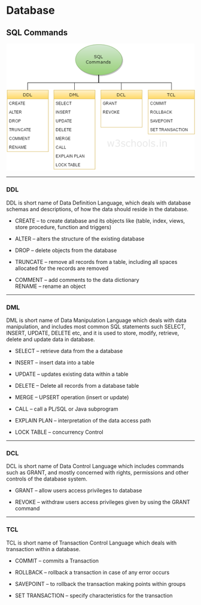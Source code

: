 # Database
## SQL Commands
![SQL Commands](https://raw.githubusercontent.com/grem848/Database-Soft2020/master/Notes/imgs/SQL-Commands.png)

--- 

### DDL

DDL is short name of Data Definition Language, which deals with database schemas and descriptions, of how the data should reside in the database.

* CREATE – to create database and its objects like (table, index, views, store procedure, function and triggers)

* ALTER – alters the structure of the existing database

* DROP – delete objects from the database

* TRUNCATE – remove all records from a table, including all spaces allocated for the records are removed

* COMMENT – add comments to the data dictionary  
RENAME – rename an object

---

### DML

DML is short name of Data Manipulation Language which deals with data manipulation, and includes most common SQL statements such SELECT, INSERT, UPDATE, DELETE etc, and it is used to store, modify, retrieve, delete and update data in database.

* SELECT – retrieve data from the a database

* INSERT – insert data into a table

* UPDATE – updates existing data within a table

* DELETE – Delete all records from a database table

* MERGE – UPSERT operation (insert or update)

* CALL – call a PL/SQL or Java subprogram

* EXPLAIN PLAN – interpretation of the data access path

* LOCK TABLE – concurrency Control

---

### DCL

DCL is short name of Data Control Language which includes commands such as GRANT, and mostly concerned with rights, permissions and other controls of the database system.

* GRANT – allow users access privileges to database

* REVOKE – withdraw users access privileges given by using the GRANT command

---

### TCL

TCL is short name of Transaction Control Language which deals with transaction within a database.

* COMMIT – commits a Transaction

* ROLLBACK – rollback a transaction in case of any error occurs

* SAVEPOINT – to rollback the transaction making points within groups

* SET TRANSACTION – specify characteristics for the transaction
